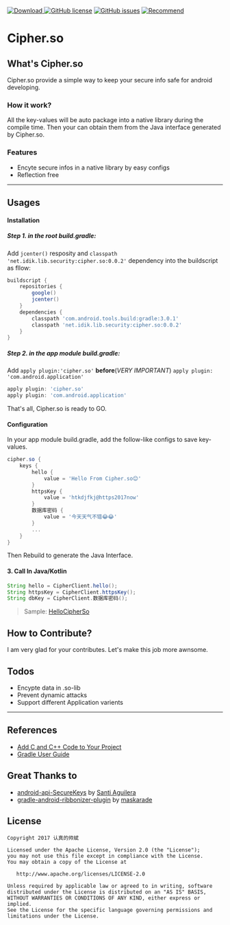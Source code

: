 [ ![Download](https://api.bintray.com/packages/idik-net/Cipher.so/cipher.so/images/download.svg) ](https://bintray.com/idik-net/Cipher.so/cipher.so/_latestVersion)
[![GitHub license](https://img.shields.io/github/license/MEiDIK/Cipher.so.svg)](https://github.com/MEiDIK/Cipher.so/blob/master/LICENSE)
[![GitHub issues](https://img.shields.io/github/issues/MEiDIK/Cipher.so.svg)](https://github.com/MEiDIK/Cipher.so/issues)
[![Recommend](https://img.shields.io/badge/Recommend-%E2%AD%90%EF%B8%8F%E2%AD%90%EF%B8%8F%E2%AD%90%EF%B8%8F%E2%AD%90%EF%B8%8F%E2%AD%90%EF%B8%8F-green.svg)]()

# Cipher.so

## What's Cipher.so

Cipher.so provide a simple way to keep your secure info safe for android developing.

### How it work?

All the key-values will be auto package into a native library during the compile time. Then your can obtain them from the Java interface generated by Cipher.so.

### Features

* Encyte secure infos in a native library by easy configs
* Reflection free

---
## Usages

#### Installation
##### Step 1. in the root build.gradle:  
Add `jcenter()` resposity and `classpath 'net.idik.lib.security:cipher.so:0.0.2'` dependency into the buildscript as fllow:

```groovy
buildscript {
    repositories {
        google()
        jcenter()
    }
    dependencies {
        classpath 'com.android.tools.build:gradle:3.0.1'
        classpath 'net.idik.lib.security:cipher.so:0.0.2'
    }
}
```

##### Step 2. in the app module build.gradle:
Add `apply plugin:'cipher.so'` **before**(*VERY IMPORTANT*) `apply plugin: 'com.android.application'`

```groovy
apply plugin: 'cipher.so'
apply plugin: 'com.android.application'
```

That's all, Cipher.so is ready to GO.

#### Configuration

In your app module build.gradle, add the follow-like configs to save key-values.

```groovy
cipher.so {
    keys {
        hello {
            value = 'Hello From Cipher.so😊'
        }
        httpsKey {
            value = 'htkdjfkj@https2017now'
        }
        数据库密码 {
            value = '今天天气不错😂😂'
        }
        ...
    }
}
```

Then Rebuild to generate the Java Interface.

#### 3. Call In Java/Kotlin

```Java
String hello = CipherClient.hello();
String httpsKey = CipherClient.httpsKey();
String dbKey = CipherClient.数据库密码();
```


> Sample: [HelloCipherSo](https://github.com/MEiDIK/HelloCipherSo)




## How to Contribute?

I am very glad for your contributes. Let's make this job more awnsome.


## Todos
* Encypte data in .so-lib
* Prevent dynamic attacks
* Support different Application varients

-----
## References

* [Add C and C++ Code to Your Project](https://developer.android.com/studio/projects/add-native-code.html)
* [Gradle User Guide](https://docs.gradle.org/4.4/userguide/userguide.html)

## Great Thanks to

* [android-api-SecureKeys](https://github.com/saantiaguilera/android-api-SecureKeys) by [Santi Aguilera](https://github.com/saantiaguilera)
* [gradle-android-ribbonizer-plugin](https://github.com/maskarade/gradle-android-ribbonizer-plugin) by [maskarade](https://github.com/maskarade)


## License

    Copyright 2017 认真的帅斌

    Licensed under the Apache License, Version 2.0 (the "License");
    you may not use this file except in compliance with the License.
    You may obtain a copy of the License at

       http://www.apache.org/licenses/LICENSE-2.0

    Unless required by applicable law or agreed to in writing, software
    distributed under the License is distributed on an "AS IS" BASIS,
    WITHOUT WARRANTIES OR CONDITIONS OF ANY KIND, either express or implied.
    See the License for the specific language governing permissions and
    limitations under the License.
